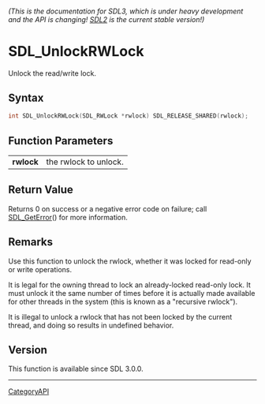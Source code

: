 ###### (This is the documentation for SDL3, which is under heavy development and the API is changing! [SDL2](https://wiki.libsdl.org/SDL2/) is the current stable version!)
# SDL_UnlockRWLock

Unlock the read/write lock.

## Syntax

```c
int SDL_UnlockRWLock(SDL_RWLock *rwlock) SDL_RELEASE_SHARED(rwlock);

```

## Function Parameters

|                |                       |
| -------------- | --------------------- |
| **rwlock**     | the rwlock to unlock. |

## Return Value

Returns 0 on success or a negative error code on failure; call
[SDL_GetError](SDL_GetError)() for more information.

## Remarks

Use this function to unlock the rwlock, whether it was locked for read-only
or write operations.

It is legal for the owning thread to lock an already-locked read-only lock.
It must unlock it the same number of times before it is actually made
available for other threads in the system (this is known as a "recursive
rwlock").

It is illegal to unlock a rwlock that has not been locked by the current
thread, and doing so results in undefined behavior.

## Version

This function is available since SDL 3.0.0.

----
[CategoryAPI](CategoryAPI)

